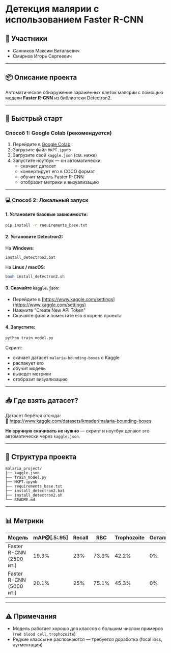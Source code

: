 # Детекция малярии с использованием Faster R-CNN

## 🧠 Участники
- Санников Максим Витальевич
- Смирнов Игорь Сергеевич

---

## 📦 Описание проекта
Автоматическое обнаружение заражённых клеток малярии с помощью модели **Faster R-CNN** из библиотеки Detectron2.

---

## 🚀 Быстрый старт

### Способ 1: Google Colab (рекомендуется)
1. Перейдите в [Google Colab](https://colab.research.google.com)
2. Загрузите файл `МКРТ.ipynb`
3. Загрузите свой `kaggle.json` (см. ниже)
4. Запустите ноутбук — он автоматически:
   - скачает датасет
   - конвертирует его в COCO формат
   - обучит модель Faster R-CNN
   - отобразит метрики и визуализацию

---

### 💻 Способ 2: Локальный запуск

#### 1. Установите базовые зависимости:
```bash
pip install -r requirements_base.txt
```

#### 2. Установите Detectron2:

На **Windows**:
```bash
install_detectron2.bat
```

На **Linux / macOS**:
```bash
bash install_detectron2.sh
```

#### 3. Скачайте `kaggle.json`:
   - Перейдите в [https://www.kaggle.com/settings](https://www.kaggle.com/settings)
   - Нажмите "Create New API Token"
   - Скачайте файл и поместите его в корень проекта

#### 4. Запустите:
```bash
python train_model.py
```

Скрипт:
- скачает датасет `malaria-bounding-boxes` с Kaggle
- распакует его
- обучит модель
- выведет метрики
- отобразит визуализацию

---

## 📥 Где взять датасет?

Датасет берётся отсюда:  
🔗 https://www.kaggle.com/datasets/kmader/malaria-bounding-boxes

**Но вручную скачивать не нужно** — скрипт и ноутбук делают это автоматически через `kaggle.json`.

---

## 📁 Структура проекта

```
malaria_project/
├── kaggle.json
├── train_model.py
├── МКРТ.ipynb
├── requirements_base.txt
├── install_detectron2.bat
├── install_detectron2.sh
└── README.md
```

---

## 📊 Метрики

| Модель           | mAP@[.5:.95] | Recall | RBC  | Trophozoite | Остальные |
|------------------|-------------|--------|------|--------------|------------|
| Faster R-CNN (2500 ит.) | 19.3%       | 23%    | 73.9% | 42.2%        | 0%         |
| Faster R-CNN (5000 ит.) | 20.1%       | 25%    | 75.1% | 45.3%        | 0%         |

---

## ⚠️ Примечания
- Модель работает хорошо для классов с большим числом примеров (`red blood cell`, `trophozoite`)
- Редкие классы не распознаются — требуется доработка (focal loss, аугментации)


